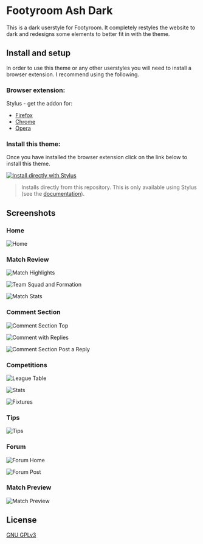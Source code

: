 # Footyroom Ash Dark
This is a dark userstyle for Footyroom. It completely restyles the website to dark and redesigns some elements to better fit in with the theme. 

## Install and setup
In order to use this theme or any other userstyles you will need to install a browser extension. I recommend using the following.

### Browser extension: 
Stylus - get the addon for: 
* [Firefox](https://addons.mozilla.org/en-US/firefox/addon/styl-us/)
* [Chrome](https://chrome.google.com/webstore/detail/stylus/clngdbkpkpeebahjckkjfobafhncgmne) 
* [Opera](https://addons.opera.com/en-gb/extensions/details/stylus/)

### Install this theme:
Once you have installed the browser extension click on the link below to install this theme.

[![Install directly with Stylus](https://img.shields.io/badge/Install%20directly%20with-Stylus-00adad.svg?longCache=true&style=for-the-badge)](https://github.com/ush-ruff/Footyroom-Ash-Dark/raw/main/footyroom.user.css)
  >Installs directly from this repository.
  >This is only available using Stylus (see the [documentation](https://github.com/openstyles/stylus/wiki/Usercss)).

## Screenshots
### Home
![Home](images/scr01.png)

### Match Review
![Match Highlights](images/scr02.png)

![Team Squad and Formation](images/scr10.png)

![Match Stats](images/scr11.png)

### Comment Section
![Comment Section Top](images/scr03.png)

![Comment with Replies](images/scr04.png)

![Comment Section Post a Reply](images/scr05.png)

### Competitions
![League Table](images/scr06.png)

![Stats](images/scr12.png)

![Fixtures](images/scr13.png)

### Tips
![Tips](images/scr07.png)

### Forum
![Forum Home](images/scr08.png)

![Forum Post](images/scr09.png)

### Match Preview
![Match Preview](images/scr14.png)

## License
[GNU GPLv3](LICENSE)
